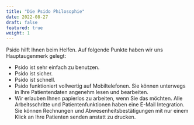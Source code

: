 ```yaml
---
title: "Die Psido Philosophie"
date: 2022-08-27
draft: false
featured: true
weight: 1
---
```


Psido hilft Ihnen beim Helfen. Auf folgende Punkte haben wir uns Hauptaugenmerk gelegt:

- Psido ist sehr einfach zu benutzen.
- Psido ist sicher.
- Psido ist schnell. 
- Psido funktioniert vollwertig auf Mobiltelefonen. Sie können unterwegs in Ihre Patientendaten angenehm lesen und bearbeiten.
- Wir erlauben Ihnen papierlos zu arbeiten, wenn Sie das möchten. Alle Arbeitsschritte und Patientenfunktionen haben eine E-Mail Integration. Sie können Rechnungen und Abwesenheitsbestätigungen mit nur einem Klick an Ihre Patienten senden anstatt zu drucken.
